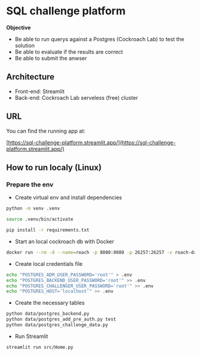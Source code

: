 # SQL challenge platform

**Objective**
- Be able to run querys against a Postgres (Cockroach Lab) to test the solution
- Be able to evaluate if the results are correct
- Be able to submit the anwser

## Architecture
- Front-end: Streamlit
- Back-end: Cockroach Lab serveless (free) cluster

## URL

You can find the running app at:

[https://sql-challenge-platform.streamlit.app/](https://sql-challenge-platform.streamlit.app/)

## How to run localy (Linux)

### Prepare the env

- Create virtual env and install dependencies

```bash
python -m venv .venv

source .venv/bin/activate

pip install -r requirements.txt
```

- Start an local cockroach db with Docker

```bash
docker run --rm -d --name=roach -p 8080:8080 -p 26257:26257 -v roach-data:/cockroach/cockroach-data cockroachdb/cockroach:latest start-single-node --insecure
```

- Create local credentials file
```bash
echo "POSTGRES_ADM_USER_PASSWORD='root'" > .env
echo "POSTGRES_BACKEND_USER_PASSWORD='root'" >> .env
echo "POSTGRES_CHALLENGER_USER_PASSWORD='root'" >> .env
echo "POSTGRES_HOST='localhost'" >> .env
```

- Create the necessary tables

```bash
python data/postgres_backend.py
python data/postgres_add_pre_auth.py test
python data/postgres_challenge_data.py
```

- Run Streamlit

```bash
streamlit run src/Home.py
```